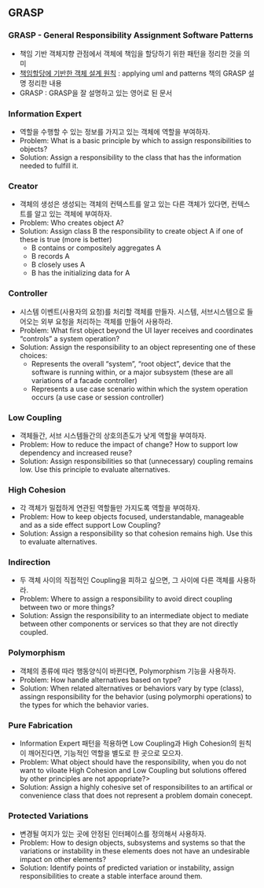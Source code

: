 ## GRASP

### GRASP - General Responsibility Assignment Software Patterns
- 책임 기반 객체지향 관점에서 객체에 책임을 할당하기 위한 패턴을 정리한 것을 의미
- [책임할당에 기반한 객체 설계 원칙](http://contents.kocw.or.kr/KOCW/document/2014/Seowon/SongHaesang/08.pdf) : applying uml and patterns 책의 GRASP 설명 정리한 내용
- GRASP : GRASP을 잘 설명하고 있는 영어로 된 문서

### Information Expert
- 역할을 수행할 수 있는 정보를 가지고 있는 객체에 역할을 부여하자.
- Problem: What is a basic principle by which to assign responsibilities to objects?
- Solution: Assign a responsibility to the class that has the information needed to fulfill it.

### Creator
- 객체의 생성은 생성되는 객체의 컨텍스트를 알고 있는 다른 객체가 있다면, 컨텍스트를 알고 있는 객체에 부여하자.
- Problem: Who creates object A?
- Solution: Assign class B the responsibility to create object A if one of these is true (more is better)
  - B contains or compositely aggregates A
  - B records A
  - B closely uses A
  - B has the initializing data for A
  
### Controller
- 시스템 이벤트(사용자의 요청)를 처리할 객체를 만들자. 시스템, 서브시스템으로 들어오는 외부 요청을 처리하는 객체를 만들어 사용하라.
- Problem: What first object beyond the UI layer receives and coordinates “controls” a system operation?
- Solution: Assign the responsibility to an object representing one of these choices:
  - Represents the overall “system”, “root object”, device that the software is running within, or a major subsystem (these are all variations of a facade controller)
  - Represents a use case scenario within which the system operation occurs (a use case or session controller)

### Low Coupling
- 객체들간, 서브 시스템들간의 상호의존도가 낮게 역할을 부여하자.
- Problem: How to reduce the impact of change? How to support low dependency and increased reuse?
- Solution: Assign responsibilities so that (unnecessary) coupling remains low. Use this principle to evaluate alternatives.

### High Cohesion
- 각 객체가 밀접하게 연관된 역할들만 가지도록 역할을 부여하자.
- Problem: How to keep objects focused, understandable, manageable and as a side effect support Low Coupling?
- Solution: Assign a responsibility so that cohesion remains high. Use this to evaluate alternatives.

### Indirection
- 두 객체 사이의 직접적인 Coupling을 피하고 싶으면, 그 사이에 다른 객체를 사용하라.
- Problem: Where to assign a responsibility to avoid direct coupling between two or more things?
- Solution: Assign the responsibility to an intermediate object to mediate between other components or services so that they are not directly coupled.

### Polymorphism
- 객체의 종류에 따라 행동양식이 바뀐다면, Polymorphism 기능을 사용하자.
- Problem: How handle alternatives based on type?
- Solution: When related alternatives or behaviors vary by type (class), assingn responsibility for the behavior (using polymorphi operations) to the types for which the behavior varies.

### Pure Fabrication
- Information Expert 패턴을 적용하면 Low Coupling과 High Cohesion의 원칙이 깨어진다면, 기능적인 역할을 별도로 한 곳으로 모으자.
- Problem: What object should have the responsibility, when you do not want to viloate High Cohesion and Low Coupling but solutions offered by other principles are not appopriate?>
- Solution: Assign a highly cohesive set of responsibilites to an artifical or convenience class that does not represent a problem domain conecept.

### Protected Variations
- 변경될 여지가 있는 곳에 안정된 인터페이스를 정의해서 사용하자.
- Problem: How to design objects, subsystems and systems so that the variations or instability in these elements does not have an undesirable impact on other elements?
- Solution: Identify points of predicted variation or instability, assign responsibilities to create a stable interface around them.
